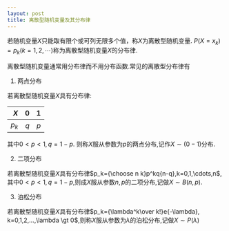 ```yaml
---
layout: post
title: 离散型随机变量及其分布律
---
```


若随机变量$X$只能取有限个或可列无限多个值，称$X$为离散型随机变量.
$P(X=x_k)=p_k(k=1,2,\cdots)$称为离散型随机变量$X$的分布律.

离散型随机变量通常用分布律而不用分布函数.常见的离散型分布律有

1. 两点分布

若离散型随机变量$X$具有分布律:

|$X$   |0  |1  |
|-----:|--:|--:|
|$p_k$ |$q$|$p$|

其中$0<p<1,q=1-p$. 则称$X$服从参数为$p$的两点分布,记作$X\sim(0-1)$分布.

2. 二项分布

若离散型随机变量$X$具有分布律$p_k={\choose n k}p^kq{n-q},k=0,1,\cdots,n$,其中$0<p<1,q=1-p$,则成$X$服从参数$n,p$的二项分布,记做$X\sim B(n,p)$.


3. 泊松分布

若离散型随机变量$X$具有分布律$p_k={\lambda^k\over k!}e{-\lambda}, k=0,1,2,...,\lambda \gt 0$,则称$X$服从参数为$\lambda$的泊松分布,记做$X\sim P(\lambda)$

